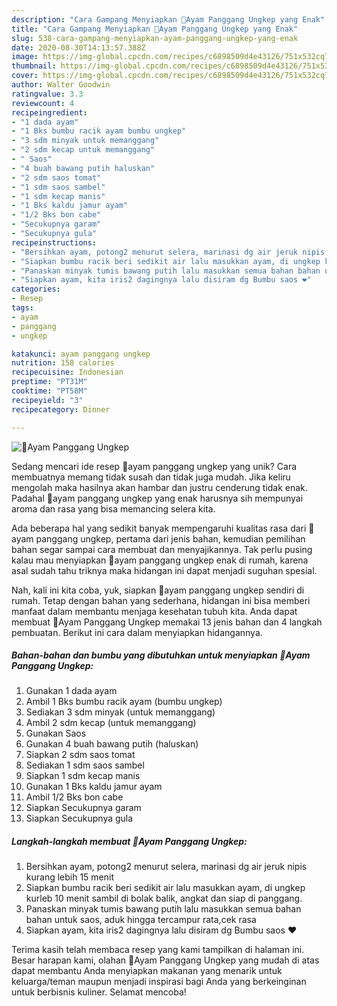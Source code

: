 ```yaml
---
description: "Cara Gampang Menyiapkan 🍂Ayam Panggang Ungkep yang Enak"
title: "Cara Gampang Menyiapkan 🍂Ayam Panggang Ungkep yang Enak"
slug: 538-cara-gampang-menyiapkan-ayam-panggang-ungkep-yang-enak
date: 2020-08-30T14:13:57.388Z
image: https://img-global.cpcdn.com/recipes/c6898509d4e43126/751x532cq70/🍂ayam-panggang-ungkep-foto-resep-utama.jpg
thumbnail: https://img-global.cpcdn.com/recipes/c6898509d4e43126/751x532cq70/🍂ayam-panggang-ungkep-foto-resep-utama.jpg
cover: https://img-global.cpcdn.com/recipes/c6898509d4e43126/751x532cq70/🍂ayam-panggang-ungkep-foto-resep-utama.jpg
author: Walter Goodwin
ratingvalue: 3.3
reviewcount: 4
recipeingredient:
- "1 dada ayam"
- "1 Bks bumbu racik ayam bumbu ungkep"
- "3 sdm minyak untuk memanggang"
- "2 sdm kecap untuk memanggang"
- " Saos"
- "4 buah bawang putih haluskan"
- "2 sdm saos tomat"
- "1 sdm saos sambel"
- "1 sdm kecap manis"
- "1 Bks kaldu jamur ayam"
- "1/2 Bks bon cabe"
- "Secukupnya garam"
- "Secukupnya gula"
recipeinstructions:
- "Bersihkan ayam, potong2 menurut selera, marinasi dg air jeruk nipis kurang lebih 15 menit"
- "Siapkan bumbu racik beri sedikit air lalu masukkan ayam, di ungkep kurleb 10 menit sambil di bolak balik, angkat dan siap di panggang."
- "Panaskan minyak tumis bawang putih lalu masukkan semua bahan bahan untuk saos, aduk hingga tercampur rata,cek rasa"
- "Siapkan ayam, kita iris2 dagingnya lalu disiram dg Bumbu saos ❤️"
categories:
- Resep
tags:
- ayam
- panggang
- ungkep

katakunci: ayam panggang ungkep 
nutrition: 158 calories
recipecuisine: Indonesian
preptime: "PT31M"
cooktime: "PT58M"
recipeyield: "3"
recipecategory: Dinner

---
```



![🍂Ayam Panggang Ungkep](https://img-global.cpcdn.com/recipes/c6898509d4e43126/751x532cq70/🍂ayam-panggang-ungkep-foto-resep-utama.jpg)

Sedang mencari ide resep 🍂ayam panggang ungkep yang unik? Cara membuatnya memang tidak susah dan tidak juga mudah. Jika keliru mengolah maka hasilnya akan hambar dan justru cenderung tidak enak. Padahal 🍂ayam panggang ungkep yang enak harusnya sih mempunyai aroma dan rasa yang bisa memancing selera kita.



Ada beberapa hal yang sedikit banyak mempengaruhi kualitas rasa dari 🍂ayam panggang ungkep, pertama dari jenis bahan, kemudian pemilihan bahan segar sampai cara membuat dan menyajikannya. Tak perlu pusing kalau mau menyiapkan 🍂ayam panggang ungkep enak di rumah, karena asal sudah tahu triknya maka hidangan ini dapat menjadi suguhan spesial.


Nah, kali ini kita coba, yuk, siapkan 🍂ayam panggang ungkep sendiri di rumah. Tetap dengan bahan yang sederhana, hidangan ini bisa memberi manfaat dalam membantu menjaga kesehatan tubuh kita. Anda dapat membuat 🍂Ayam Panggang Ungkep memakai 13 jenis bahan dan 4 langkah pembuatan. Berikut ini cara dalam menyiapkan hidangannya.

<!--inarticleads1-->

##### Bahan-bahan dan bumbu yang dibutuhkan untuk menyiapkan 🍂Ayam Panggang Ungkep:

1. Gunakan 1 dada ayam
1. Ambil 1 Bks bumbu racik ayam (bumbu ungkep)
1. Sediakan 3 sdm minyak (untuk memanggang)
1. Ambil 2 sdm kecap (untuk memanggang)
1. Gunakan  Saos
1. Gunakan 4 buah bawang putih (haluskan)
1. Siapkan 2 sdm saos tomat
1. Sediakan 1 sdm saos sambel
1. Siapkan 1 sdm kecap manis
1. Gunakan 1 Bks kaldu jamur ayam
1. Ambil 1/2 Bks bon cabe
1. Siapkan Secukupnya garam
1. Siapkan Secukupnya gula




<!--inarticleads2-->

##### Langkah-langkah membuat 🍂Ayam Panggang Ungkep:

1. Bersihkan ayam, potong2 menurut selera, marinasi dg air jeruk nipis kurang lebih 15 menit
1. Siapkan bumbu racik beri sedikit air lalu masukkan ayam, di ungkep kurleb 10 menit sambil di bolak balik, angkat dan siap di panggang.
1. Panaskan minyak tumis bawang putih lalu masukkan semua bahan bahan untuk saos, aduk hingga tercampur rata,cek rasa
1. Siapkan ayam, kita iris2 dagingnya lalu disiram dg Bumbu saos ❤️




Terima kasih telah membaca resep yang kami tampilkan di halaman ini. Besar harapan kami, olahan 🍂Ayam Panggang Ungkep yang mudah di atas dapat membantu Anda menyiapkan makanan yang menarik untuk keluarga/teman maupun menjadi inspirasi bagi Anda yang berkeinginan untuk berbisnis kuliner. Selamat mencoba!
